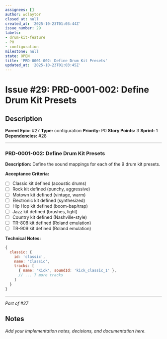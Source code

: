 ```yaml
---
assignees: []
author: wclaytor
closed_at: null
created_at: '2025-10-23T01:03:44Z'
issue_number: 29
labels:
- drum-kit-feature
- P0
- configuration
milestone: null
state: OPEN
title: 'PRD-0001-002: Define Drum Kit Presets'
updated_at: '2025-10-23T01:03:45Z'
---
```


# Issue #29: PRD-0001-002: Define Drum Kit Presets

## Description

**Parent Epic:** #27
**Type:** configuration
**Priority:** P0
**Story Points:** 3
**Sprint:** 1
**Dependencies:** #28

---

### PRD-0001-002: Define Drum Kit Presets

**Description:**
Define the sound mappings for each of the 9 drum kit presets.

**Acceptance Criteria:**
- [ ] Classic kit defined (acoustic drums)
- [ ] Rock kit defined (punchy, aggressive)
- [ ] Motown kit defined (vintage, warm)
- [ ] Electronic kit defined (synthesized)
- [ ] Hip Hop kit defined (boom-bap/trap)
- [ ] Jazz kit defined (brushes, light)
- [ ] Country kit defined (Nashville-style)
- [ ] TR-808 kit defined (Roland emulation)
- [ ] TR-909 kit defined (Roland emulation)

**Technical Notes:**
```javascript
{
  classic: {
    id: 'classic',
    name: 'Classic',
    tracks: [
      { name: 'Kick', soundId: 'kick_classic_1' },
      // ... 7 more tracks
    ]
  }
}
```

---
*Part of #27*

## Notes

_Add your implementation notes, decisions, and documentation here._
